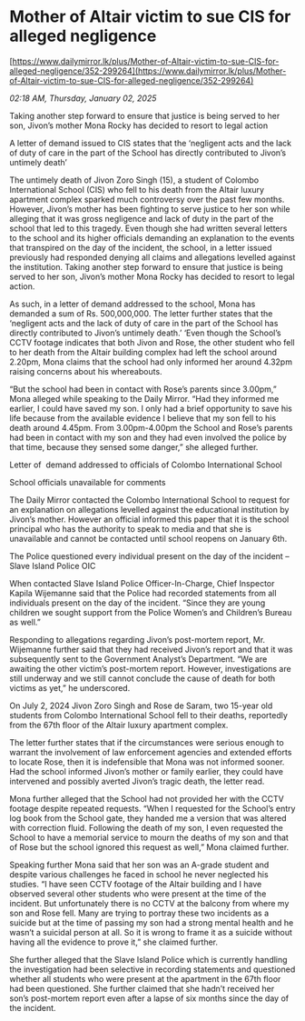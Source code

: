 # Mother of Altair victim to sue CIS for alleged negligence

[https://www.dailymirror.lk/plus/Mother-of-Altair-victim-to-sue-CIS-for-alleged-negligence/352-299264](https://www.dailymirror.lk/plus/Mother-of-Altair-victim-to-sue-CIS-for-alleged-negligence/352-299264)

*02:18 AM, Thursday, January 02, 2025*

Taking another step forward to ensure that justice is being served to her son, Jivon’s mother Mona Rocky has decided to resort to legal action

A letter of demand issued to CIS states that the ‘negligent acts and the lack of duty of care in the part of the School has directly contributed to Jivon’s untimely death’

The untimely death of Jivon Zoro Singh (15), a student of Colombo International School (CIS) who fell to his death from the Altair luxury apartment complex sparked much controversy over the past few months. However, Jivon’s mother has been fighting to serve justice to her son while alleging that it was gross negligence and lack of duty in the part of the school that led to this tragedy. Even though she had written several letters to the school and its higher officials demanding an explanation to the events that transpired on the day of the incident, the school, in a letter issued previously had responded denying all claims and allegations levelled against the institution. Taking another step forward to ensure that justice is being served to her son, Jivon’s mother Mona Rocky has decided to resort to legal action.

As such, in a letter of demand addressed to the school, Mona has demanded a sum of Rs. 500,000,000. The letter further states that the ‘negligent acts and the lack of duty of care in the part of the School has directly contributed to Jivon’s untimely death.’ ‘Even though the School’s CCTV footage indicates that both Jivon and Rose, the other student who fell to her death from the Altair building complex had left the school around 2.20pm, Mona claims that the school had only informed her around 4.32pm raising concerns about his whereabouts.

“But the school had been in contact with Rose’s parents since 3.00pm,” Mona alleged while speaking to the Daily Mirror. “Had they informed me earlier, I could have saved my son. I only had a brief opportunity to save his life because from the available evidence I believe that my son fell to his death around 4.45pm. From 3.00pm-4.00pm the School and Rose’s parents had been in contact with my son and they had even involved the police by that time, because they sensed some danger,” she alleged further.

Letter of  demand addressed to officials of Colombo International School

School officials unavailable for comments

The Daily Mirror contacted the Colombo International School to request for an explanation on allegations levelled against the educational institution by Jivon’s mother. However an official informed this paper that it is the school principal who has the authority to speak to media and that she is unavailable and cannot be contacted until school reopens on January 6th.

The Police questioned every individual present on the day of the incident – Slave Island Police OIC

When contacted Slave Island Police Officer-In-Charge, Chief Inspector Kapila Wijemanne said that the Police had recorded statements from all individuals present on the day of the incident. “Since they are young children we sought support from the Police Women’s and Children’s Bureau as well.”

Responding to allegations regarding Jivon’s post-mortem report, Mr. Wijemanne further said that they had received Jivon’s report and that it was subsequently sent to the Government Analyst’s Department. “We are awaiting the other victim’s post-mortem report. However, investigations are still underway and we still cannot conclude the cause of death for both victims as yet,” he underscored.

On July 2, 2024 Jivon Zoro Singh and Rose de Saram, two 15-year old students from Colombo International School fell to their deaths, reportedly from the 67th floor of the Altair luxury apartment complex.

The letter further states that if the circumstances were serious enough to warrant the involvement of law enforcement agencies and extended efforts to locate Rose, then it is indefensible that Mona was not informed sooner. Had the school informed Jivon’s mother or family earlier, they could have intervened and possibly averted Jivon’s tragic death, the letter read.

Mona further alleged that the School had not provided her with the CCTV footage despite repeated requests. “When I requested for the School’s entry log book from the School gate, they handed me a version that was altered with correction fluid. Following the death of my son, I even requested the School to have a memorial service to mourn the deaths of my son and that of Rose but the school ignored this request as well,” Mona claimed further.

Speaking further Mona said that her son was an A-grade student and despite various challenges he faced in school he never neglected his studies. “I have seen CCTV footage of the Altair building and I have observed several other students who were present at the time of the incident. But unfortunately there is no CCTV at the balcony from where my son and Rose fell. Many are trying to portray these two incidents as a suicide but at the time of passing my son had a strong mental health and he wasn’t a suicidal person at all. So it is wrong to frame it as a suicide without having all the evidence to prove it,” she claimed further.

She further alleged that the Slave Island Police which is currently handling the investigation had been selective in recording statements and questioned whether all students who were present at the apartment in the 67th floor had been questioned. She further claimed that she hadn’t received her son’s post-mortem report even after a lapse of six months since the day of the incident.

